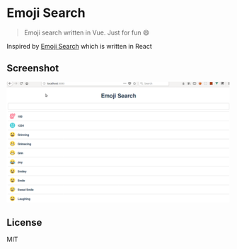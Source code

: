 # Emoji Search

> Emoji search written in Vue. Just for fun 😄

Inspired by [Emoji Search](https://github.com/ahfarmer/emoji-search) which is written in React

## Screenshot
![Screenshot](screenshot/demo.gif)

## License
MIT
